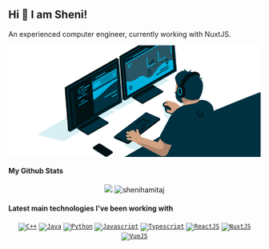 ## Hi 👋 I am Sheni!
An experienced computer engineer, currently working with NuxtJS.

<img src="https://raw.githubusercontent.com/jajosheni/jajosheni/main/ezgif.com-gif-maker.gif" align="center"/>


#### My Github Stats
<p align = "center">
  <img height=175 src = "https://github-readme-stats.vercel.app/api?username=jajosheni&show_icons=true&theme=radical&line_height=27">
  <img height=175 src = "https://github-readme-stats.vercel.app/api/top-langs?username=jajosheni&show_icons=true&theme=radical&locale=en&layout=compact" alt="shenihamitaj" />
</p>
 
#### Latest main technologies I've been working with

<p align="center">
  <a href="#"><code><img title="C++" height="25" src="https://github.com/zumrudu-anka/zumrudu-anka/blob/master/images/cpp.svg"></code></a>
  <a href="#"><code><img title="Java" height="25" src="https://github.com/zumrudu-anka/zumrudu-anka/blob/master/images/java-original.svg"></code></a>
  <a href="#"><code><img title="Python" height="25" src="https://raw.githubusercontent.com/zumrudu-anka/zumrudu-anka/master/images/python-original.svg"></code></a>
  <a href="#"><code><img title="Javascript" height="25" src="https://github.com/zumrudu-anka/zumrudu-anka/blob/master/images/javascript.svg"></code></a>
  <a href="#"><code><img title="Typescript" height="25" src="https://user-images.githubusercontent.com/74051388/115267781-3d1a9d80-a142-11eb-95ce-814b8d9e9df5.png"></code></a>
  <a href="#"><code><img title="ReactJS" height="25" src="https://raw.githubusercontent.com/zumrudu-anka/zumrudu-anka/master/images/react-original.svg"></code></a>
  <a href="#"><code><img title="NuxtJS" height="25" src="https://nuxtjs.org/logos/nuxt-square.svg"></code></a>
  <a href="#"><code><img title="VueJS" height="25" src="https://upload.wikimedia.org/wikipedia/commons/9/95/Vue.js_Logo_2.svg"></code></a>
</p>
